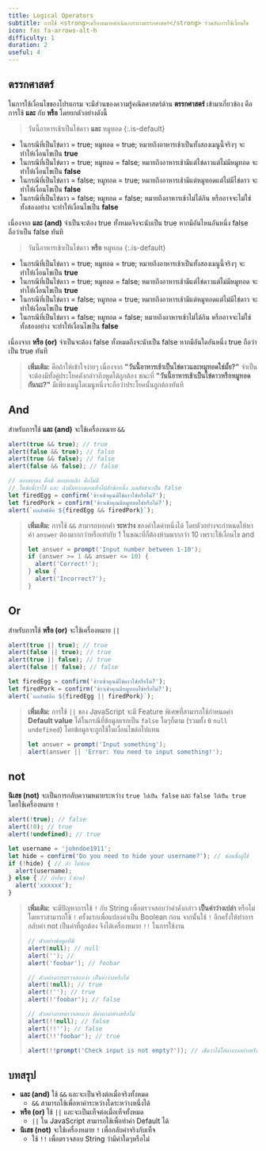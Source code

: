```yaml
---
title: Logical Operators
subtitle: การใช้ <strong>เครื่องหมายดำเนินการทางตรรกศาสตร์</strong> ร่วมกับการใช้เงื่อนไข
icon: fas fa-arrows-alt-h
difficulty: 1
duration: 2
useful: 4
---
```


## ตรรกศาสตร์

ในการใช้เงื่อนไขของโปรแกรม จะมีส่วนของความรู้คณิตศาสตร์ด้าน **ตรรกศาสตร์** เข้ามาเกี่ยวข้อง คือการใช้ **และ** กับ **หรือ** โดยยกตัวอย่างดังนี้

> วันนี้อาหารเช้าเป็นไข่ดาว **และ** หมูทอด
{:.is-default}

- ในกรณีที่เป็นไข่ดาว = true; หมูทอด = true; หมายถึงอาหารเช้าเป็นทั้งสองเมนูนี้จริงๆ จะทำให้เงื่อนไขเป็น **true**
- ในกรณีที่เป็นไข่ดาว = true; หมูทอด = false; หมายถึงอาหารเช้ามีแต่ไข่ดาวแต่ไม่มีหมูทอด จะทำให้เงื่อนไขเป็น **false**
- ในกรณีที่เป็นไข่ดาว = false; หมูทอด = true; หมายถึงอาหารเช้ามีแต่หมูทอดแต่ไม่มีไข่ดาว จะทำให้เงื่อนไขเป็น **false**
- ในกรณีที่เป็นไข่ดาว = false; หมูทอด = false; หมายถึงอาหารเช้าไม่ได้กิน หรืออาจจะไม่ใช่ทั้งสองอย่าง จะทำให้เงื่อนไขเป็น **false**

เนื่องจาก **และ (and)** จำเป็นจะต้อง true ทั้งหมดจึงจะนับเป็น true หากมีอันไหนอันหนึ่ง false ถือว่าเป็น false ทันที

> วันนี้อาหารเช้าเป็นไข่ดาว **หรือ** หมูทอด
{:.is-default}

- ในกรณีที่เป็นไข่ดาว = true; หมูทอด = true; หมายถึงอาหารเช้าเป็นทั้งสองเมนูนี้จริงๆ จะทำให้เงื่อนไขเป็น **true**
- ในกรณีที่เป็นไข่ดาว = true; หมูทอด = false; หมายถึงอาหารเช้ามีแต่ไข่ดาวแต่ไม่มีหมูทอด จะทำให้เงื่อนไขเป็น **true**
- ในกรณีที่เป็นไข่ดาว = false; หมูทอด = true; หมายถึงอาหารเช้ามีแต่หมูทอดแต่ไม่มีไข่ดาว จะทำให้เงื่อนไขเป็น **true**
- ในกรณีที่เป็นไข่ดาว = false; หมูทอด = false; หมายถึงอาหารเช้าไม่ได้กิน หรืออาจจะไม่ใช่ทั้งสองอย่าง จะทำให้เงื่อนไขเป็น **false**

เนื่องจาก **หรือ (or)** จำเป็นจะต้อง false ทั้งหมดถึงจะนับเป็น false หากมีอันใดอันหนึ่ง true ถือว่าเป็น true ทันที

> **เพิ่มเติม:** คือถ้าให้เข้าใจง่ายๆ เนื่องจาก **"วันนี้อาหารเช้าเป็นไข่ดาวและหมูทอดใช่มั้ย?"** จำเป็นจะต้องมีทั้งคู่ประโยคดังกล่าวถึงพูดได้ถูกต้อง ขณะที่ **"วันนี้อาหารเช้าเป็นไข่ดาวหรือหมูทอดกันนะ?"** มีเพียงเมนูใดเมนูหนึ่งจะถือว่าประโยคนั้นถูกต้องทันที

## And

สำหรับการใช้ **และ (and)** จะใช้เครื่องหมาย `&&`

```javascript
alert(true && true); // true
alert(false && true); // false
alert(true && false); // false
alert(false && false); // false
```

```javascript
// ตอบตกลง คือมี ตอบยกเลิก คือไม่มี
// ในข้อนี้เราใช้ และ ดังนั้นหากตอบเท็จไปสักข้อหนึ่ง ผลลัพธ์จะเป็น false
let firedEgg = confirm('ข้าวเช้าคุณมีไข่ดาวใช่หรือไม่?');
let firedPork = confirm('ข้าวเช้าคุณมีหมูทอดใช่หรือไม่?');
alert(`ผลลัพธ์คือ ${firedEgg && firedPork}`);
```

> **เพิ่มเติม:** การใช้ `&&` สามารถบอกค่า **ระหว่าง** ของค่าใดค่าหนึ่งได้ โดยตัวอย่างจะกำหนดให้หาค่า `answer` ต้องมากกว่าหรือเท่ากับ 1 ในขณะที่ก็ต้องห้ามมากกว่า 10 เพราะใช้เงื่อนไข and
>
> ```javascript
> let answer = prompt('Input number between 1-10');
> if (answer >= 1 && answer <= 10) {
>   alert('Correct!');
> } else {
>   alert('Incorrect?');
> }
> ```

## Or

สำหรับการใช้ **หรือ (or)** จะใช้เครื่องหมาย `||`

```javascript
alert(true || true); // true
alert(false || true); // true
alert(true || false); // true
alert(false || false); // false
```

```javascript
let firedEgg = confirm('ข้าวเช้าคุณมีไข่ดาวใช่หรือไม่?');
let firedPork = confirm('ข้าวเช้าคุณมีหมูทอดใช่หรือไม่?');
alert(`ผลลัพธ์คือ ${firedEgg || firedPork}`);
```

> **เพิ่มเติม:** การใช้ `||` ของ JavaScript จะมี Feature พิเศษที่สามารถใช้กำหนดค่า **Default value** ได้ในกรณีที่ข้อมูลแรกเป็น `false` ใดๆก็ตาม (รวมทั้ง `0` `null` `undefined`) โดยข้อมูลจะถูกใช้ในเงื่อนไขต่อไปแทน
>
> ```javascript
> let answer = prompt('Input something');
> alert(answer || 'Error: You need to input something!');
> ```

## not

**นิเสธ (not)** จะเป็นการกลับความหมายระหว่าง `true ไปเป็น false` และ `false ไปเป็น true` โดยใช้เครื่องหมาย `!`

```javascript
alert(!true); // false
alert(!0); // true
alert(!undefined); // true
```

```javascript
let username = 'johndoe1911';
let hide = confirm('Do you need to hide your username?'); // ซ่อนชื่อผู้ใช้
if (!hide) { // ถ้า ไม่ซ่อน
  alert(username);
} else { // ถ้าอื่นๆ (ซ่อน)
  alert('xxxxxx');
}
```

> **เพิ่มเติม:** จะมีปัญหาการใช้ `!` กับ String เพื่อตรวจสอบว่าค่าดังกล่าว **เป็นค่าว่างเปล่า** หรือไม่ โดยเราสามารถใช้ `!` ครั้งแรกเพื่อแปลงค่าเป็น Boolean ก่อน จากนั้นใช้ `!` อีกครั้งให้ทำการกลับค่า not เป็นค่าที่ถูกต้อง จึงได้เครื่องหมาย `!!` ในการใช้งาน
>
> ```javascript
> // ตัวอย่างข้อมูลที่มี
> alert(null); // null
> alert(''); //
> alert('foobar'); // foobar
> ```
>
> ```javascript
> // ตัวอย่างการตรวจสอบว่า เป็นค่าว่างหรือไม่
> alert(!null); // true
> alert(!''); // true
> alert(!'foobar'); // false
> ```
>
> ```javascript
> // ตัวอย่างการตรวจสอบว่า มีค่าบางอย่างหรือไม่
> alert(!!null); // false
> alert(!!''); // false
> alert(!!'foobar'); // true
> ```
>
> ```javascript
> alert(!!prompt('Check input is not empty?')); // เช็คว่าได้ใส่ค่าบางอย่างหรือไม่ หากไม่ใส่จะขึ้น false
> ```

## บทสรุป

- **และ (and)** ใช้ `&&` และจะเป็นจริงต่อเมื่อจริงทั้งหมด
  - `&&` สามารถใช้เพื่อหาค่าระหว่างใดระหว่างหนึ่งได้
- **หรือ (or)** ใช้ `||` และจะเป็นเท็จต่อเมื่อเท็จทั้งหมด
  - `||` ใน JavaScript สามารถใช้เพื่อทำค่า Default ได้
- **นิเสธ (not)** จะใช้เครื่องหมาย `!` เพื่อกลับค่าจริงกับเท็จ
  - ใช้ `!!` เพื่อตรวจสอบ String ว่ามีค่าใดๆหรือไม่
